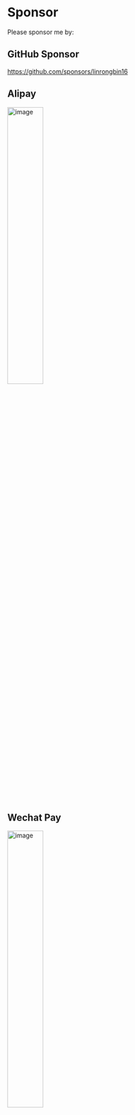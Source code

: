 # Sponsor

Please sponsor me by:

## GitHub Sponsor

<https://github.com/sponsors/linrongbin16>

## Alipay

<img width="40%" alt="image" src="https://github.com/linrongbin16/lin.nvim/assets/6496887/5f8d1153-870d-422a-98cc-9a8ecc274591">

## Wechat Pay

<img width="40%" alt="image" src="https://github.com/linrongbin16/lin.nvim/assets/6496887/e901db4f-654d-4c29-af94-0d38e9b47191">
